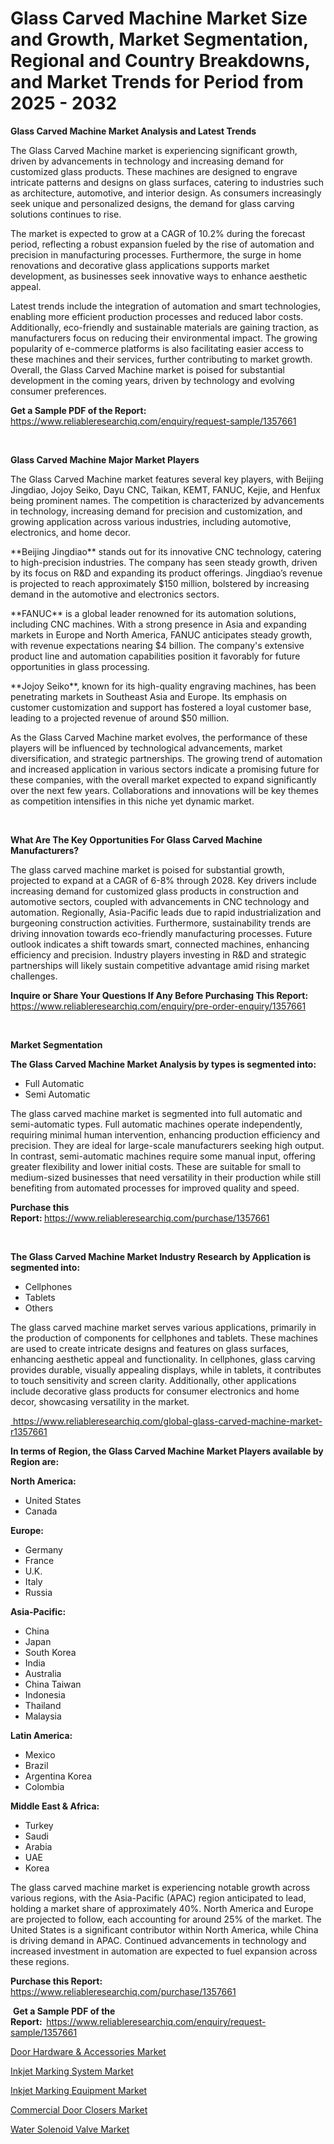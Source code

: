 <p><h1>Glass Carved Machine Market Size and Growth, Market Segmentation, Regional and Country Breakdowns, and Market Trends for Period from 2025 -  2032</h1></p><p><strong>Glass Carved Machine Market Analysis and Latest Trends</strong></p>
<p><p>The Glass Carved Machine market is experiencing significant growth, driven by advancements in technology and increasing demand for customized glass products. These machines are designed to engrave intricate patterns and designs on glass surfaces, catering to industries such as architecture, automotive, and interior design. As consumers increasingly seek unique and personalized designs, the demand for glass carving solutions continues to rise.</p><p>The market is expected to grow at a CAGR of 10.2% during the forecast period, reflecting a robust expansion fueled by the rise of automation and precision in manufacturing processes. Furthermore, the surge in home renovations and decorative glass applications supports market development, as businesses seek innovative ways to enhance aesthetic appeal.</p><p>Latest trends include the integration of automation and smart technologies, enabling more efficient production processes and reduced labor costs. Additionally, eco-friendly and sustainable materials are gaining traction, as manufacturers focus on reducing their environmental impact. The growing popularity of e-commerce platforms is also facilitating easier access to these machines and their services, further contributing to market growth. Overall, the Glass Carved Machine market is poised for substantial development in the coming years, driven by technology and evolving consumer preferences.</p></p>
<p><strong>Get a Sample PDF of the Report:&nbsp;</strong> <a href="https://www.reliableresearchiq.com/enquiry/request-sample/1357661?utm_campaign=1896&utm_medium=2&utm_source=Github&utm_content=ia&utm_term=11042025&utm_id=glass-carved-machine">https://www.reliableresearchiq.com/enquiry/request-sample/1357661</a></p>
<p>&nbsp;</p>
<p><strong>Glass Carved Machine Major Market Players</strong></p>
<p><p>The Glass Carved Machine market features several key players, with Beijing Jingdiao, Jojoy Seiko, Dayu CNC, Taikan, KEMT, FANUC, Kejie, and Henfux being prominent names. The competition is characterized by advancements in technology, increasing demand for precision and customization, and growing application across various industries, including automotive, electronics, and home decor.</p><p>**Beijing Jingdiao** stands out for its innovative CNC technology, catering to high-precision industries. The company has seen steady growth, driven by its focus on R&D and expanding its product offerings. Jingdiao’s revenue is projected to reach approximately $150 million, bolstered by increasing demand in the automotive and electronics sectors.</p><p>**FANUC** is a global leader renowned for its automation solutions, including CNC machines. With a strong presence in Asia and expanding markets in Europe and North America, FANUC anticipates steady growth, with revenue expectations nearing $4 billion. The company's extensive product line and automation capabilities position it favorably for future opportunities in glass processing.</p><p>**Jojoy Seiko**, known for its high-quality engraving machines, has been penetrating markets in Southeast Asia and Europe. Its emphasis on customer customization and support has fostered a loyal customer base, leading to a projected revenue of around $50 million.</p><p>As the Glass Carved Machine market evolves, the performance of these players will be influenced by technological advancements, market diversification, and strategic partnerships. The growing trend of automation and increased application in various sectors indicate a promising future for these companies, with the overall market expected to expand significantly over the next few years. Collaborations and innovations will be key themes as competition intensifies in this niche yet dynamic market.</p></p>
<p>&nbsp;</p>
<p><strong>What Are The Key Opportunities For Glass Carved Machine Manufacturers?</strong></p>
<p><p>The glass carved machine market is poised for substantial growth, projected to expand at a CAGR of 6-8% through 2028. Key drivers include increasing demand for customized glass products in construction and automotive sectors, coupled with advancements in CNC technology and automation. Regionally, Asia-Pacific leads due to rapid industrialization and burgeoning construction activities. Furthermore, sustainability trends are driving innovation towards eco-friendly manufacturing processes. Future outlook indicates a shift towards smart, connected machines, enhancing efficiency and precision. Industry players investing in R&D and strategic partnerships will likely sustain competitive advantage amid rising market challenges.</p></p>
<p><strong>Inquire or Share Your Questions If Any Before Purchasing This Report:</strong> <a href="https://www.reliableresearchiq.com/enquiry/pre-order-enquiry/1357661?utm_campaign=1896&utm_medium=2&utm_source=Github&utm_content=ia&utm_term=11042025&utm_id=glass-carved-machine">https://www.reliableresearchiq.com/enquiry/pre-order-enquiry/1357661</a></p>
<p>&nbsp;</p>
<p><strong>Market Segmentation</strong></p>
<p><strong>The Glass Carved Machine Market Analysis by types is segmented into:</strong></p>
<p><ul><li>Full Automatic</li><li>Semi Automatic</li></ul></p>
<p><p>The glass carved machine market is segmented into full automatic and semi-automatic types. Full automatic machines operate independently, requiring minimal human intervention, enhancing production efficiency and precision. They are ideal for large-scale manufacturers seeking high output. In contrast, semi-automatic machines require some manual input, offering greater flexibility and lower initial costs. These are suitable for small to medium-sized businesses that need versatility in their production while still benefiting from automated processes for improved quality and speed.</p></p>
<p><strong>Purchase this Report:&nbsp;</strong><a href="https://www.reliableresearchiq.com/purchase/1357661?utm_campaign=1896&utm_medium=2&utm_source=Github&utm_content=ia&utm_term=11042025&utm_id=glass-carved-machine">https://www.reliableresearchiq.com/purchase/1357661</a></p>
<p>&nbsp;</p>
<p><strong>The Glass Carved Machine Market Industry Research by Application is segmented into:</strong></p>
<p><ul><li>Cellphones</li><li>Tablets</li><li>Others</li></ul></p>
<p><p>The glass carved machine market serves various applications, primarily in the production of components for cellphones and tablets. These machines are used to create intricate designs and features on glass surfaces, enhancing aesthetic appeal and functionality. In cellphones, glass carving provides durable, visually appealing displays, while in tablets, it contributes to touch sensitivity and screen clarity. Additionally, other applications include decorative glass products for consumer electronics and home decor, showcasing versatility in the market.</p></p>
<p><a href="https://www.reliableresearchiq.com/global-glass-carved-machine-market-r1357661?utm_campaign=1896&utm_medium=2&utm_source=Github&utm_content=ia&utm_term=11042025&utm_id=glass-carved-machine">&nbsp;https://www.reliableresearchiq.com/global-glass-carved-machine-market-r1357661</a></p>
<p><strong>In terms of Region, the Glass Carved Machine Market Players available by Region are:</strong></p>
<p>
    <p> <strong> North America: </strong>
        <ul>
            <li>United States</li>
            <li>Canada</li>
        </ul>
        </p> 
    <p> <strong> Europe: </strong>
        <ul>
            <li>Germany</li>
            <li>France</li>
            <li>U.K.</li>
            <li>Italy</li>
            <li>Russia</li>
        </ul>
        </p> 
    <p> <strong> Asia-Pacific: </strong>
        <ul>
            <li>China</li>
            <li>Japan</li>
            <li>South Korea</li>
            <li>India</li>
            <li>Australia</li>
            <li>China Taiwan</li>
            <li>Indonesia</li>
            <li>Thailand</li>
            <li>Malaysia</li>
        </ul>
        </p> 
    <p> <strong> Latin America: </strong>
        <ul>
            <li>Mexico</li>
            <li>Brazil</li>
            <li>Argentina Korea</li>
            <li>Colombia</li>
        </ul>
        </p> 
    <p> <strong> Middle East & Africa: </strong>
        <ul>
            <li>Turkey</li>
            <li>Saudi</li>
            <li>Arabia</li>
            <li>UAE</li>
            <li>Korea</li>
        </ul>
    </p>
    </p>
<p><p>The glass carved machine market is experiencing notable growth across various regions, with the Asia-Pacific (APAC) region anticipated to lead, holding a market share of approximately 40%. North America and Europe are projected to follow, each accounting for around 25% of the market. The United States is a significant contributor within North America, while China is driving demand in APAC. Continued advancements in technology and increased investment in automation are expected to fuel expansion across these regions.</p></p>
<p><strong>Purchase this Report: </strong><a href="https://www.reliableresearchiq.com/purchase/1357661?utm_campaign=1896&utm_medium=2&utm_source=Github&utm_content=ia&utm_term=11042025&utm_id=glass-carved-machine">https://www.reliableresearchiq.com/purchase/1357661</a></p>
<p>&nbsp;<strong>Get a Sample PDF of the Report:&nbsp;&nbsp;</strong><a href="https://www.reliableresearchiq.com/enquiry/request-sample/1357661?utm_campaign=1896&utm_medium=2&utm_source=Github&utm_content=ia&utm_term=11042025&utm_id=glass-carved-machine">https://www.reliableresearchiq.com/enquiry/request-sample/1357661</a></p>
<p><strong></strong></p>
<p><p><a href="https://github.com/zeyddaddo4/Market-Research-Report-List-1/blob/main/door-hardware-accessories-market.md?utm_campaign=1896&utm_medium=2&utm_source=Github&utm_content=ia&utm_term=11042025&utm_id=glass-carved-machine">Door Hardware & Accessories Market</a></p><p><a href="https://github.com/direepittr/Market-Research-Report-List-1/blob/main/inkjet-marking-system-market.md?utm_campaign=1896&utm_medium=2&utm_source=Github&utm_content=ia&utm_term=11042025&utm_id=glass-carved-machine">Inkjet Marking System Market</a></p><p><a href="https://github.com/quiraytaibat/Market-Research-Report-List-1/blob/main/inkjet-marking-equipment-market.md?utm_campaign=1896&utm_medium=2&utm_source=Github&utm_content=ia&utm_term=11042025&utm_id=glass-carved-machine">Inkjet Marking Equipment Market</a></p><p><a href="https://github.com/pllahoithana9/Market-Research-Report-List-1/blob/main/commercial-door-closers-market.md?utm_campaign=1896&utm_medium=2&utm_source=Github&utm_content=ia&utm_term=11042025&utm_id=glass-carved-machine">Commercial Door Closers Market</a></p><p><a href="https://github.com/houltngake/Market-Research-Report-List-1/blob/main/water-solenoid-valve-market.md?utm_campaign=1896&utm_medium=2&utm_source=Github&utm_content=ia&utm_term=11042025&utm_id=glass-carved-machine">Water Solenoid Valve Market</a></p></p>